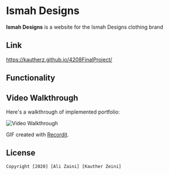# Ismah Designs

**Ismah Designs** is a website for the Ismah Designs clothing brand

## Link 

https://kautherz.github.io/4208FinalProject/


## Functionality


## Video Walkthrough

Here's a walkthrough of implemented portfolio:

<img src='HERE' title='Video Walkthrough' width='' alt='Video Walkthrough' />

GIF created with [Recordit](https://recordit.co).




## License

    Copyright [2020] [Ali Zaini] [Kauther Zeini]
